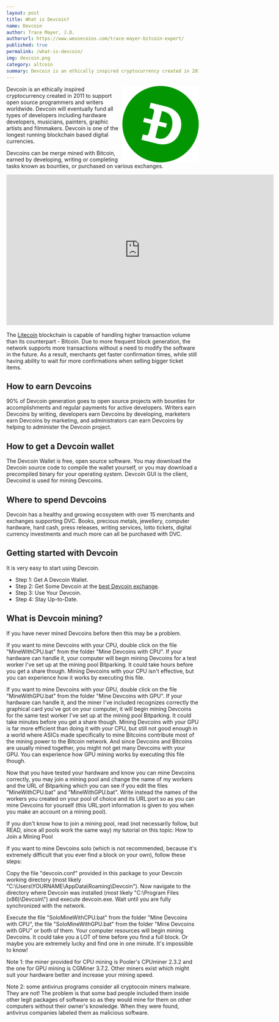 ```yaml
---
layout: post
title: What is Devcoin?
name: Devcoin
author: Trace Mayer, J.D.
authorurl: https://www.weusecoins.com/trace-mayer-bitcoin-expert/
published: true
permalink: /what-is-devcoin/
img: devcoin.png
category: altcoin
summary: Devcoin is an ethically inspired cryptocurrency created in 2011 to support open source programmers and writers worldwide.
---
```


<img src="/images/devcoin.png" alt="what is devcoin" align="right">
<p>
Devcoin is an ethically inspired cryptocurrency created in 2011 to support open source programmers and writers worldwide. Devcoin will eventually fund all types of developers including hardware developers, musicians, painters, graphic artists and filmmakers. Devcoin is one of the longest running blockchain based digital currencies.
<p>Devcoins can be merge mined with Bitcoin, earned by developing, writing or completing tasks known as bounties, or purchased on various exchanges.
<p>
<iframe width="700" height="394" src="https://www.youtube.com/embed/xE4whwzRmQ0" frameborder="0" allowfullscreen></iframe>
<p>
The <a href="/what-is-litecoin/">Litecoin</a> blockchain is capable of handling higher transaction volume than its counterpart - Bitcoin. Due to more frequent block generation, the network supports more transactions without a need to modify the software in the future. As a result, merchants get faster confirmation times, while still having ability to wait for more confirmations when selling bigger ticket items.
<p>
<h2>How to earn Devcoins</h2>
90% of Devcoin generation goes to open source projects with bounties for accomplishments and regular payments for active developers. Writers earn Devcoins by writing, developers earn Devcoins by developing, marketers earn Devcoins by marketing, and administrators can earn Devcoins by helping to administer the Devcoin project.
<p>
<h2>How to get a Devcoin wallet</h2>
The Devcoin Wallet is free, open source software. You may download the Devcoin source code to compile the wallet yourself, or you may download a precompiled binary for your operating system. Devcoin GUI is the client, Devcoind is used for mining Devcoins.
<p>
<h2>Where to spend Devcoins</h2>
Devcoin has a healthy and growing ecosystem with over 15 merchants and exchanges supporting DVC. Books, precious metals, jewellery, computer hardware, hard cash, press releases, writing services, lotto tickets, digital currency investments and much more can all be purchased with DVC.
<h2>Getting started with Devcoin</h2>
It is very easy to start using Devcoin.
<p>
<ul><li>Step 1: Get A Devcoin Wallet.</li>
<li>Step 2: Get Some Devcoin at the <a href="https://www.kraken.com/">best Devcoin exchange</a>.</li>
<li>Step 3: Use Your Devcoin.</li>
<li>Step 4: Stay Up-to-Date.</li></ul>
<h2>What is Devcoin mining?</h2>
If you have never mined Devcoins before then this may be a problem.
<p>If you want to mine Devcoins with your CPU, double click on the file "MineWithCPU.bat" from the folder "Mine Devcoins with CPU". If your hardware can handle it, your computer will begin mining Devcoins for a test worker I've set up at the mining pool Bitparking. It could take hours before you get a share though. Mining Devcoins with your CPU isn't effective, but you can experience how it works by executing this file.
<p>If you want to mine Devcoins with your GPU, double click on the file "MineWithGPU.bat" from the folder "Mine Devcoins with GPU". If your hardware can handle it, and the miner I've included recognizes correctly the graphical card you've got on your computer, it will begin mining Devcoins for the same test worker I've set up at the mining pool Bitparking. It could take minutes before you get a share though. Mining Devcoins with your GPU is far more efficient than doing it with your CPU, but still not good enough in a world where ASICs made specifically to mine Bitcoins contribute most of the mining power to the Bitcoin network. And since Devcoins and Bitcoins are usually mined together, you might not get many Devcoins with your GPU. You can experience how GPU mining works by executing this file though.
<p>Now that you have tested your hardware and know you can mine Devcoins correctly, you may join a mining pool and change the name of my workers and the URL of Bitparking which you can see if you edit the files "MineWithCPU.bat" and "MineWithGPU.bat". Write instead the names of the workers you created on your pool of choice and its URL:port so as you can mine Devcoins for yourself (this URL:port information is given to you when you make an account on a mining pool).
<p>If you don't know how to join a mining pool, read (not necessarily follow, but READ, since all pools work the same way) my tutorial on this topic: How to Join a Mining Pool
<p>If you want to mine Devcoins solo (which is not recommended, because it's extremely difficult that you ever find a block on your own), follow these steps:
<p>Copy the file "devcoin.conf" provided in this package to your Devcoin working directory (most likely "C:\Users\YOURNAME\AppData\Roaming\Devcoin"). Now navigate to the directory where Devcoin was installed (most likely "C:\Program Files (x86)\Devcoin\") and execute devcoin.exe. Wait until you are fully synchronized with the network.
<p>Execute the file "SoloMineWithCPU.bat" from the folder "Mine Devcoins with CPU", the file "SoloMineWithGPU.bat" from the folder "Mine Devcoins with GPU" or both of them. Your computer resources will begin mining Devcoins. It could take you a LOT of time before you find a full block. Or maybe you are extremely lucky and find one in one minute. It's impossible to know!
<p>Note 1: the miner provided for CPU mining is Pooler's CPUminer 2.3.2 and the one for GPU mining is CGMiner 3.7.2. Other miners exist which might suit your hardware better and increase your mining speed.
<p>Note 2: some antivirus programs consider all cryptocoin miners malware. They are not! The problem is that some bad people included them inside other legit packages of software so as they would mine for them on other computers without their owner's knowledge. When they were found, antivirus companies labeled them as malicious software.